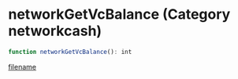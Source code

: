 # networkGetVcBalance (Category networkcash)

```js
function networkGetVcBalance(): int
```

[filename](networkGetVcBalance_m.md ':include')